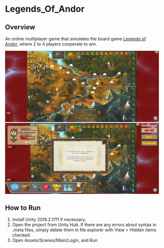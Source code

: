 # Legends_Of_Andor

## Overview
An online multiplayer game that simulates the board game [Legends of Andor](http://legendsofandor.com/), where 2 to 4 players cooperate to win.

![map](Screenshots/Map.png)
![ui](Screenshots/UI.png)

## How to Run
1. Install Unity 2019.2.17f1 if necessary.
2. Open the project from Unity Hub. If there are any errors about syntax in .meta files, simply delete them in file explorer with View > Hidden items checked.
3. Open Assets/Scenes/Main/Login, and Run

